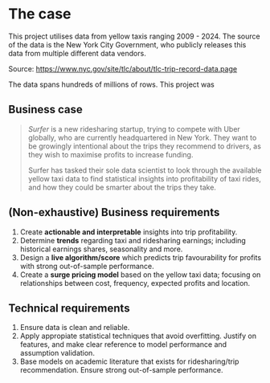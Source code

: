# The case

This project utilises data from yellow taxis ranging 2009 - 2024. The source of the data is the New York City
Government, who publicly releases this data from multiple different data vendors.

Source: https://www.nyc.gov/site/tlc/about/tlc-trip-record-data.page

The data spans hundreds of millions of rows. This project was 

## Business case
> *Surfer* is a new ridesharing startup, trying to compete with Uber globally, who are currently headquartered in New York. They want to be growingly intentional about the trips they recommend to drivers, as they wish to maximise 
profits to increase funding.
>
> Surfer has tasked their sole data scientist to look through the available yellow taxi data to find statistical insights into profitability of taxi rides, and how they could be smarter about the trips they take. 

## (Non-exhaustive) Business requirements
1. Create **actionable and interpretable** insights into trip profitability. 
2. Determine **trends** regarding taxi and ridesharing earnings; including historical earnings shares, seasonality and more.
3. Design a **live algorithm/score** which predicts trip favourability for profits with strong out-of-sample performance.
4. Create a **surge pricing model** based on the yellow taxi data; focusing on relationships between cost,
frequency, expected profits and location.

## Technical requirements
1. Ensure data is clean and reliable. 
2. Apply appropiate statistical techniques that avoid overfitting. Justify on features, and make clear reference to model performance and assumption validation.
3. Base models on academic literature that exists for ridesharing/trip recommendation. Ensure strong out-of-sample performance.